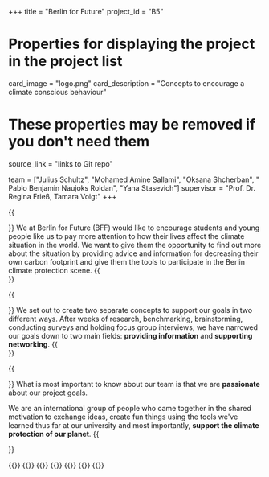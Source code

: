 +++
title = "Berlin for Future"
project_id = "B5"

# Properties for displaying the project in the project list
card_image = "logo.png"
card_description = "Concepts to encourage a climate conscious behaviour"


# These properties may be removed if you don't need them
source_link = "links to Git repo"


team = ["Julius Schultz", "Mohamed Amine Sallami", "Oksana Shcherban", " Pablo Benjamin Naujoks Roldan", "Yana Stasevich"]
supervisor = "Prof. Dr. Regina Frieß, Tamara Voigt"
+++

<!-- {{<mediathek id="9a515dbdd99e6b17d8a21d87d5fcd3cb" >}} -->


<!-- {{<image src="headerindex.png" alt="Mockup" >}} -->
{{<section title="Our Goals">}}
We at Berlin for Future (BFF) would like to encourage students and young people like us to pay more attention to how their lives affect the climate situation in the world. We want to give them the opportunity to find out more about the situation by providing advice and information for decreasing their own carbon footprint and give them the tools to participate in the Berlin climate protection scene.
{{</section>}}

{{<section title="Our Mission">}}
We set out to create two separate concepts to support our goals in two different ways. 
After weeks of research, benchmarking, brainstorming, conducting surveys and holding focus group interviews, we have narrowed our goals down to two main fields: **providing information** and **supporting networking**.
{{</section>}}

<!--{{<quote source="https://developer.mozilla.org/en-US/docs/Web/HTML/Element/blockquote" caption="me">}}
yeet
{{</quote>}} -->

{{<section title="The Team">}}
What is most important to know about our team is that we are **passionate** about our project goals.

We are an international group of people who came together in the shared motivation to exchange ideas, create fun things using the tools we've learned thus far at our university and most importantly, **support the climate protection of our planet**.
{{</section >}}

{{<gallery>}}
{{<team-member image="julius.jpg" name="Julius">}}
{{<team-member image="amine.jpg" name="Amine">}}
{{<team-member image="oksana.jpeg" name="Oksana">}}
{{<team-member image="ben.jpeg" name="Ben">}}
{{<team-member image="yana.jpg" name="Yana">}}
{{</gallery>}}
